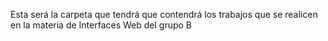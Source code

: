 Esta será la carpeta que tendrá que contendrá los trabajos que se realicen en la materia de Interfaces Web del grupo B